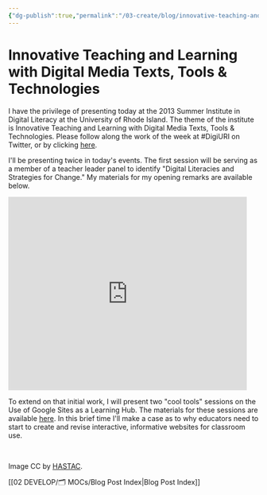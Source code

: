 ```yaml
---
{"dg-publish":true,"permalink":"/03-create/blog/innovative-teaching-and-learning-with-digital-media-texts-tools-and-technologies/","title":"Innovative Teaching and Learning with Digital Media Texts, Tools & Technologies","tags":["critical-literacy","digital-literacies","digital-media","literacy","new-literacies"]}
---
```


# Innovative Teaching and Learning with Digital Media Texts, Tools & Technologies

I have the privilege of presenting today at the 2013 Summer Institute in Digital Literacy at the University of Rhode Island. The theme of the institute is Innovative Teaching and Learning with Digital Media Texts, Tools & Technologies. Please follow along the work of the week at #DigiURI on Twitter, or by clicking [here](http://dliuri2013.wikispaces.com/).

I'll be presenting twice in today's events. The first session will be serving as a member of a teacher leader panel to identify "Digital Literacies and Strategies for Change." My materials for my opening remarks are available below.

<iframe src="https://docs.google.com/presentation/d/1soQGpYFUem-_zpiLfTc7fkAC0mu29BWtpRWR89x41vs/embed?start=false&amp;loop=false&amp;delayms=3000" height="389" width="480" allowfullscreen="true" frameborder="0"></iframe>

To extend on that initial work, I will present two "cool tools" sessions on the Use of Google Sites as a Learning Hub. The materials for these sessions are available [here](http://dliuri2013.wikispaces.com/Google+Sites+as+a+Learning+Hub). In this brief time I'll make a case as to why educators need to start to create and revise interactive, informative websites for classroom use.

 

Image CC by [HASTAC](http://hastac.org/forums/hastac-scholars-discussions/teaching-technologies).

[[02 DEVELOP/🗂️ MOCs/Blog Post Index\|Blog Post Index]]